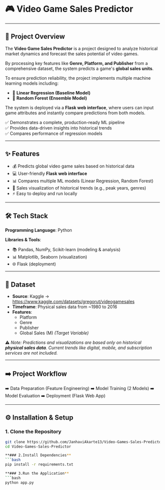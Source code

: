 # 🎮 Video Game Sales Predictor

---

## 📌 Project Overview
The **Video Game Sales Predictor** is a  project designed to analyze historical market dynamics and forecast the sales potential of video games.  

By processing key features like **Genre, Platform, and Publisher** from a comprehensive dataset, the system predicts a game's **global sales units**.  

To ensure prediction reliability, the project implements multiple machine learning models including:  
- 🔹 **Linear Regression (Baseline Model)**  
- 🔹 **Random Forest (Ensemble Model)**  

The system is deployed via a **Flask web interface**, where users can input game attributes and instantly compare predictions from both models.  

✅ Demonstrates a complete, production-ready ML pipeline  
✅ Provides data-driven insights into historical trends  
✅ Compares performance of regression models  

---

## ✨ Features
- 💰 Predicts global video game sales based on historical data  
- 💻 User-friendly **Flask web interface**  
- 📊 Compares multiple ML models (Linear Regression, Random Forest)  
- 🔎 Sales visualization of historical trends (e.g., peak years, genres)  
- ⚡ Easy to deploy and run locally  

---

## 🛠 Tech Stack
**Programming Language**: Python  

**Libraries & Tools**:  
- 📚 Pandas, NumPy, Scikit-learn (modeling & analysis)  
- 📊 Matplotlib, Seaborn (visualization)  
- 🌐 Flask (deployment)  

---

## 📂 Dataset
- **Source**: Kaggle → https://www.kaggle.com/datasets/gregorut/videogamesales  
- **Timeframe**: Physical sales data from ~1980 to 2016  
- **Features**:  
  - Platform  
  - Genre  
  - Publisher  
  - Global Sales (M) *(Target Variable)*  

⚠️ *Note: Predictions and visualizations are based only on historical **physical sales data**. Current trends like digital, mobile, and subscription services are not included.*  

---

## ➡️ Project Workflow
➡️ Data Preparation (Feature Engineering)
➡️ Model Training (2 Models)
➡️ Model Evaluation
➡️ Deployment (Flask Web App)


---

## ⚙️ Installation & Setup

### 1. Clone the Repository
```bash
git clone https://github.com/JanhaviAkarte13/Video-Games-Sales-Predictor.git
cd Video-Games-Sales-Predictor

**### 2.Install Dependencies**
```bash
pip install -r requirements.txt

**### 3.Run the Application**
```bash
python app.py

